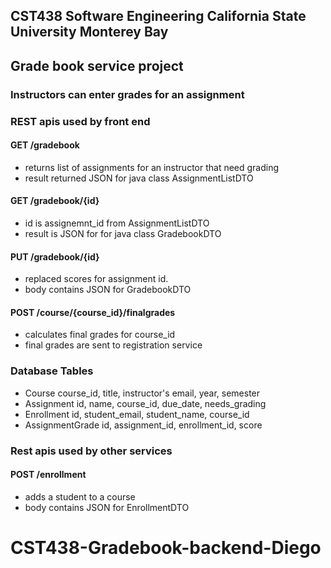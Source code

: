 ## CST438 Software Engineering California State University Monterey Bay
## Grade book service project
### Instructors can enter grades for an assignment

### REST apis  used by front end 

#### GET /gradebook
- returns list of assignments for an instructor that need grading
- result returned JSON for java class   AssignmentListDTO

#### GET /gradebook/{id}
- id is assignemnt_id from AssignmentListDTO 
- result is JSON for for java class GradebookDTO

#### PUT /gradebook/{id}  
- replaced scores for assignment id.
- body contains JSON for GradebookDTO

#### POST /course/{course_id}/finalgrades
- calculates final grades for course_id
- final grades are sent to registration service

### Database Tables
- Course             course_id, title, instructor's email, year, semester
- Assignment         id, name, course_id, due_date, needs_grading
- Enrollment         id, student_email, student_name, course_id
- AssignmentGrade    id, assignment_id, enrollment_id, score  

### Rest apis used by other services

#### POST /enrollment
- adds a student to a course
- body contains JSON for EnrollmentDTO

# CST438-Gradebook-backend-Diego
